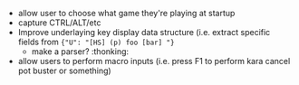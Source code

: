 - allow user to choose what game they're playing at startup
- capture CTRL/ALT/etc
- Improve underlaying key display data structure (i.e. extract specific fields from `{"U": "[HS] (p) foo [bar] "}`
  - make a parser? :thonking:
- allow users to perform macro inputs (i.e. press F1 to perform kara cancel pot buster or something)